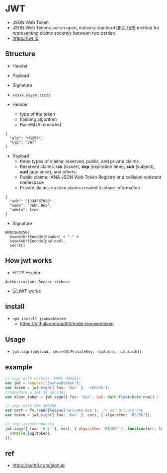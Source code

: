 # JWT
* JSON Web Token
* JSON Web Tokens are an open, industry standard [RFC 7519](https://tools.ietf.org/html/rfc7519) method for representing claims securely between two parties.
* https://jwt.io

## Structure
* Header
* Payload
* Signature
* `xxxxx.yyyyy.zzzzz`

* Header
  * type of the token
  * hashing algorithm
  * Base64Url encoded
```
{
  "alg": "HS256",
  "typ": "JWT"
}
```

* Payload
  * three types of claims: reserved, public, and private claims.
  * Reserved claims:  **iss** (issuer), **exp** (expiration time), **sub** (subject), **aud** (audience), and others.
  * Public claims: IANA JSON Web Token Registry or a collision resistant namespace
  * Private claims: custom claims created to share information

```
{
  "sub": "1234567890",
  "name": "John Doe",
  "admin": true
}
```

* Signature
```
HMACSHA256(
  base64UrlEncode(header) + "." +
  base64UrlEncode(payload),
  secret)
```

## How jwt works
* HTTP Header
```
Authorization: Bearer <token>
```
* <img src="https://cdn.auth0.com/content/jwt/jwt-diagram.png" alt="JWT works"/>


## install
* `npm install jsonwebtoken`
  * https://github.com/auth0/node-jsonwebtoken

## Usage
* `jwt.sign(payload, secretOrPrivateKey, [options, callback])`

## example
```javascript
// sign with default (HMAC SHA256)
var jwt = require('jsonwebtoken');
var token = jwt.sign({ foo: 'bar' }, 'shhhhh');
//backdate a jwt 30 seconds
var older_token = jwt.sign({ foo: 'bar', iat: Math.floor(Date.now() / 1000) - 30 }, 'shhhhh');

// sign with RSA SHA256
var cert = fs.readFileSync('private.key');  // get private key
var token = jwt.sign({ foo: 'bar' }, cert, { algorithm: 'RS256'});

// sign asynchronously
jwt.sign({ foo: 'bar' }, cert, { algorithm: 'RS256' }, function(err, token) {
  console.log(token);
});
```

## ref
* https://auth0.com/signup
